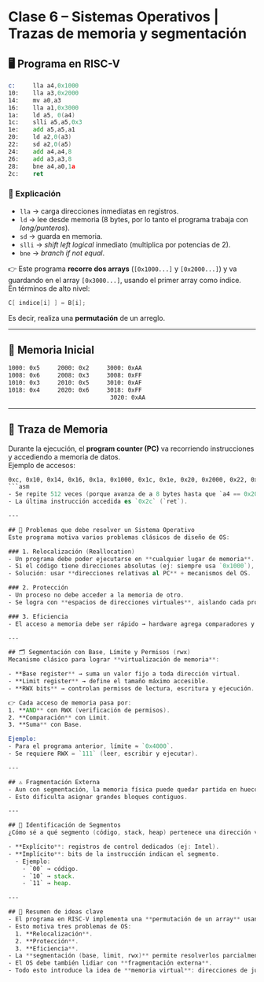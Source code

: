 # Clase 6 – Sistemas Operativos | Trazas de memoria y segmentación  

## 🖥️ Programa en RISC-V

```asm
c:     lla a4,0x1000
10:    lla a3,0x2000
14:    mv a0,a3 
16:    lla a1,0x3000
1a:    ld a5, 0(a4)
1c:    slli a5,a5,0x3
1e:    add a5,a5,a1
20:    ld a2,0(a3)
22:    sd a2,0(a5)
24:    add a4,a4,8
26:    add a3,a3,8
28:    bne a4,a0,1a
2c:    ret
```

### 🔎 Explicación

- `lla` → carga direcciones inmediatas en registros.  
- `ld` → lee desde memoria (8 bytes, por lo tanto el programa trabaja con *long/punteros*).  
- `sd` → guarda en memoria.  
- `slli` → *shift left logical* inmediato (multiplica por potencias de 2).  
- `bne` → *branch if not equal*.  

👉 Este programa **recorre dos arrays** (`[0x1000...]` y `[0x2000...]`) y va guardando en el array `[0x3000...]`, usando el primer array como índice.  
En términos de alto nivel:  

```c
C[ indice[i] ] = B[i];
```

Es decir, realiza una **permutación** de un arreglo.  

---

## 📂 Memoria Inicial

```asm
1000: 0x5     2000: 0x2     3000: 0xAA
1008: 0x6     2008: 0x3     3008: 0xFF
1010: 0x3     2010: 0x5     3010: 0xAF
1018: 0x4     2020: 0x6     3018: 0xFF
                             3020: 0xAA
```

---

## 📝 Traza de Memoria

Durante la ejecución, el **program counter (PC)** va recorriendo instrucciones y accediendo a memoria de datos.  
Ejemplo de accesos:

```asm
0xc, 0x10, 0x14, 0x16, 0x1a, 0x1000, 0x1c, 0x1e, 0x20, 0x2000, 0x22, 0x3028, ...
```asm
- Se repite 512 veces (porque avanza de a 8 bytes hasta que `a4 == 0x2000`).  
- La última instrucción accedida es `0x2c` (`ret`).  

---

## 📌 Problemas que debe resolver un Sistema Operativo
Este programa motiva varios problemas clásicos de diseño de OS:

### 1. Relocalización (Reallocation)  
- Un programa debe poder ejecutarse en **cualquier lugar de memoria**.  
- Si el código tiene direcciones absolutas (ej: siempre usa `0x1000`), no puede relocalizarse.  
- Solución: usar **direcciones relativas al PC** + mecanismos del OS.  

### 2. Protección  
- Un proceso no debe acceder a la memoria de otro.  
- Se logra con **espacios de direcciones virtuales**, aislando cada programa.  

### 3. Eficiencia  
- El acceso a memoria debe ser rápido → hardware agrega comparadores y sumadores para validar accesos.  

---

## 🗂️ Segmentación con Base, Límite y Permisos (rwx)
Mecanismo clásico para lograr **virtualización de memoria**:

- **Base register** → suma un valor fijo a toda dirección virtual.  
- **Limit register** → define el tamaño máximo accesible.  
- **RWX bits** → controlan permisos de lectura, escritura y ejecución.  

👉 Cada acceso de memoria pasa por:  
1. **AND** con RWX (verificación de permisos).  
2. **Comparación** con Limit.  
3. **Suma** con Base.  

Ejemplo:  
- Para el programa anterior, límite ≈ `0x4000`.  
- Se requiere RWX = `111` (leer, escribir y ejecutar).  

---

## ⚠️ Fragmentación Externa
- Aun con segmentación, la memoria física puede quedar partida en huecos dispersos.  
- Esto dificulta asignar grandes bloques contiguos.  

---

## 🔎 Identificación de Segmentos
¿Cómo sé a qué segmento (código, stack, heap) pertenece una dirección virtual?

- **Explícito**: registros de control dedicados (ej: Intel).  
- **Implícito**: bits de la instrucción indican el segmento.  
  - Ejemplo:  
    - `00` → código.  
    - `10` → stack.  
    - `11` → heap.  

---

## 📖 Resumen de ideas clave
- El programa en RISC-V implementa una **permutación de un array** usando índices.  
- Esto motiva tres problemas de OS:  
  1. **Relocalización**.  
  2. **Protección**.  
  3. **Eficiencia**.  
- La **segmentación (base, limit, rwx)** permite resolverlos parcialmente.  
- El OS debe también lidiar con **fragmentación externa**.  
- Todo esto introduce la idea de **memoria virtual**: direcciones de juguete para los programas, traducidas por el hardware/OS a direcciones reales.  
